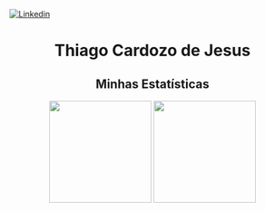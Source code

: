[![Linkedin](https://img.shields.io/badge/Thiago%20Cardozo-blue?logo=linkedin)](https://www.linkedin.com/in/kadozo/) 

<h1 align="center">Thiago Cardozo de Jesus</h1> 


<div align="center">
  <h2>Minhas Estatísticas</h2>
  <img height="180em" src="https://github-readme-stats.vercel.app/api?username=Kadozo&theme=omni">
  <img height="180em"  src="https://github-readme-stats.vercel.app/api/top-langs/?username=Kadozo&layout=compact&theme=omni">
</div>
